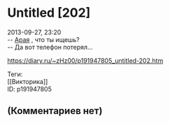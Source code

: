 Untitled [202]
==============

  
2013-09-27, 23:20  
 --  [Арая](pics/ec8d5109e57c.jpg)  , что ты ищешь?   
 -- Да вот телефон потерял...   
  
<https://diary.ru/~zHz00/p191947805_untitled-202.htm>  
  
Теги:  
[[Викторика]]  
ID: p191947805  


(Комментариев нет)
------------------